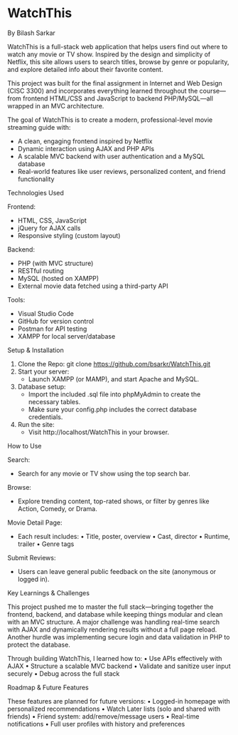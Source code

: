 # WatchThis

By Bilash Sarkar

WatchThis is a full-stack web application that helps users find out where to watch any movie or TV show. Inspired by the design and simplicity of Netflix, this site allows users to search titles, browse by genre or popularity, and explore detailed info about their favorite content.

This project was built for the final assignment in Internet and Web Design (CISC 3300) and incorporates everything learned throughout the course—from frontend HTML/CSS and JavaScript to backend PHP/MySQL—all wrapped in an MVC architecture.

The goal of WatchThis is to create a modern, professional-level movie streaming guide with:
- A clean, engaging frontend inspired by Netflix
- Dynamic interaction using AJAX and PHP APIs
- A scalable MVC backend with user authentication and a MySQL database
- Real-world features like user reviews, personalized content, and friend functionality

  

Technologies Used

Frontend:
- HTML, CSS, JavaScript
- jQuery for AJAX calls
- Responsive styling (custom layout)

Backend:
- PHP (with MVC structure)
- RESTful routing
- MySQL (hosted on XAMPP)
- External movie data fetched using a third-party API

Tools:
- Visual Studio Code
- GitHub for version control
- Postman for API testing
- XAMPP for local server/database



Setup & Installation
1. Clone the Repo: git clone https://github.com/bsarkr/WatchThis.git
2. Start your server:
    - Launch XAMPP (or MAMP), and start Apache and MySQL.
3. Database setup:
    - Import the included .sql file into phpMyAdmin to create the necessary tables.
    - Make sure your config.php includes the correct database credentials.
4. Run the site: 
    - Visit http://localhost/WatchThis in your browser.
  



How to Use

Search:
- Search for any movie or TV show using the top search bar.

Browse:
- Explore trending content, top-rated shows, or filter by genres like Action, Comedy, or Drama.

Movie Detail Page:
- Each result includes:
	•	Title, poster, overview
	•	Cast, director
	•	Runtime, trailer
	•	Genre tags

Submit Reviews:
- Users can leave general public feedback on the site (anonymous or logged in).




Key Learnings & Challenges

This project pushed me to master the full stack—bringing together the frontend, backend, and database while keeping things modular and clean with an MVC structure. A major challenge was handling real-time search with AJAX and dynamically rendering results without a full page reload. Another hurdle was implementing secure login and data validation in PHP to protect the database.

Through building WatchThis, I learned how to:
	•	Use APIs effectively with AJAX
	•	Structure a scalable MVC backend
	•	Validate and sanitize user input securely
	•	Debug across the full stack



Roadmap & Future Features

These features are planned for future versions:
	•	Logged-in homepage with personalized recommendations
	•	Watch Later lists (solo and shared with friends)
	•	Friend system: add/remove/message users
	•	Real-time notifications
	•	Full user profiles with history and preferences
